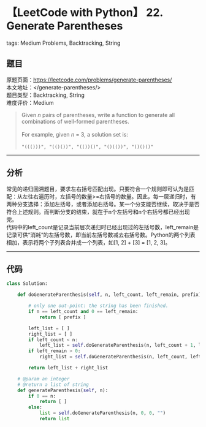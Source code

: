 # 【LeetCode with Python】 22. Generate Parentheses
tags: Medium Problems, Backtracking, String

## 题目
原题页面：<https://leetcode.com/problems/generate-parentheses/><br/>
本文地址：<<leetcode-with-python-domain>/generate-parentheses/><br/>
题目类型：Backtracking, String<br/>
难度评价：Medium<br/>

> Given *n* pairs of parentheses, write a function to generate all combinations of well-formed parentheses.<br/>
><br/>
> For example, given *n* = 3, a solution set is:<br/>
><br/>
> `"((()))", "(()())", "(())()", "()(())", "()()()"`<br/>

<!-- more -->

---
## 分析
常见的递归回溯题目，要求左右括号匹配出现。只要符合一个规则即可认为是匹配：从左往右遍历时，左括号的数量>=右括号的数量。因此，每一层递归时，有两种分支选择：添加左括号，或者添加右括号。某一个分支能否继续，取决于是否符合上述规则。而判断分支的结束，就在于n个左括号和n个右括号都已经出现完。<br/>
代码中的left_count是记录当前层次递归时已经出现过的左括号数，left_remain是记录可供“消耗”的左括号数，即当前左括号数减去右括号数。Python的两个列表相加，表示将两个子列表合并成一个列表，如[1, 2] + [3] = [1, 2, 3]。<br/>

---
## 代码
``` python
class Solution:

    def doGenerateParenthesis(self, n, left_count, left_remain, prefix):

        # only one out-point: the string has been finished.
        if n == left_count and 0 == left_remain:
            return [ prefix ]

        left_list = [ ]
        right_list = [ ]
        if left_count < n:
            left_list = self.doGenerateParenthesis(n, left_count + 1, left_remain + 1, prefix + "(")
        if left_remain > 0:
            right_list = self.doGenerateParenthesis(n, left_count, left_remain - 1, prefix + ")")

        return left_list + right_list

    # @param an integer
    # @return a list of string
    def generateParenthesis(self, n):
        if 0 == n:
            return [ ]
        else:
            list = self.doGenerateParenthesis(n, 0, 0, "")
            return list
```
